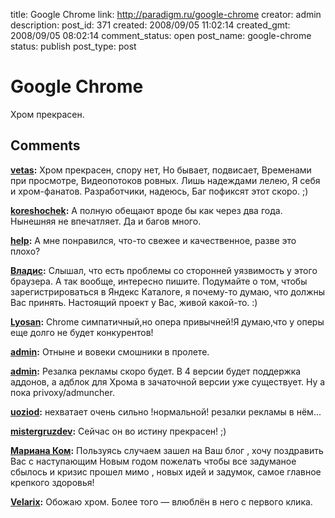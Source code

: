 title: Google Chrome
link: http://paradigm.ru/google-chrome
creator: admin
description: 
post_id: 371
created: 2008/09/05 11:02:14
created_gmt: 2008/09/05 08:02:14
comment_status: open
post_name: google-chrome
status: publish
post_type: post

# Google Chrome

Хром прекрасен.

## Comments

**[vetas](#2017 "2008/09/06 23:18:49"):** Хром прекрасен, спору нет, Но бывает, подвисает, Временами при просмотре, Видеопотоков ровных. Лишь надеждами лелею, Я себя и хром-фанатов. Разработчики, надеюсь, Баг пофиксят этот скоро. ;)

**[koreshochek](#2080 "2008/09/10 12:46:08"):** А полную обещают вроде бы как через два года. Нынешняя не впечатляет. Да и багов много.

**[help](#2171 "2008/09/13 18:43:56"):** А мне понравился, что-то свежее и качественное, разве это плохо?

**[Владис](#2288 "2008/09/17 17:40:52"):** Слышал, что есть проблемы со сторонней уязвимость у этого браузера. А так вообще, интересно пишите. Подумайте о том, чтобы зарегистрироваться в Яндекс Каталоге, я почему-то думаю, что должны Вас принять. Настоящий проект у Вас, живой какой-то. :)

**[Lyosan](#3549 "2008/10/18 14:30:24"):** Chrome симпатичный,но опера привычней!Я думаю,что у оперы еще долго не будет конкурентов!

**[admin](#3619 "2008/10/19 23:13:20"):** Отныне и вовеки смошники в пролете.

**[admin](#40595 "2009/12/04 14:30:59"):** Резалка рекламы скоро будет. В 4 версии будет поддержка аддонов, а адблок для Хрома в зачаточной версии уже существует. Ну а пока privoxy/admuncher.

**[uoziod](#40590 "2009/12/04 12:35:47"):** нехватает очень сильно !нормальной! резалки рекламы в нём...

**[mistergruzdev](#44393 "2010/03/31 12:01:32"):** Сейчас он во истину прекрасен! ;)

**[Мариана Ком](#15148 "2008/12/30 21:01:36"):** Пользуясь случаем зашел на Ваш блог , хочу поздравить Вас с наступающим Новым годом пожелать чтобы все задуманое сбылось и кризис прошел мимо , новых идей и задумок, самое главное крепкого здоровья!

**[Velarix](#36344 "2009/07/23 19:05:59"):** Обожаю хром. Более того — влюблён в него с первого клика.

